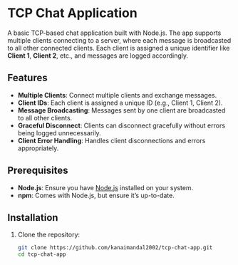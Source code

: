 # TCP Chat Application

A basic TCP-based chat application built with Node.js. The app supports multiple clients connecting to a server, where each message is broadcasted to all other connected clients. Each client is assigned a unique identifier like **Client 1**, **Client 2**, etc., and messages are logged accordingly.

## Features

- **Multiple Clients**: Connect multiple clients and exchange messages.
- **Client IDs**: Each client is assigned a unique ID (e.g., Client 1, Client 2).
- **Message Broadcasting**: Messages sent by one client are broadcasted to all other clients.
- **Graceful Disconnect**: Clients can disconnect gracefully without errors being logged unnecessarily.
- **Client Error Handling**: Handles client disconnections and errors appropriately.

## Prerequisites

- **Node.js**: Ensure you have [Node.js](https://nodejs.org/) installed on your system.
- **npm**: Comes with Node.js, but ensure it’s up-to-date.

## Installation

1. Clone the repository:

   ```bash
   git clone https://github.com/kanaimandal2002/tcp-chat-app.git
   cd tcp-chat-app
